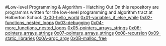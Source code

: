 #Low-level Programming & Algorithm - Hatching Out
On this repository are programms written for the low-level programming and algorithm tract at Holberton School.
[0x00-hello_world](https://github.com/endritNovaku/holbertonschool-low_level_programming/tree/master/0x00-hello_world)
[0x01-variables_if_else_while](https://github.com/endritNovaku/holbertonschool-low_level_programming/tree/master/0x01-variables_if_else_while)
[0x02-functions_nested_loops](https://github.com/endritNovaku/holbertonschool-low_level_programming/tree/master/0x02-functions_nested_loops)
[0x03-debugging](https://github.com/endritNovaku/holbertonschool-low_level_programming/tree/master/0x03-debugging)
[0x04-more_functions_nested_loops](https://github.com/endritNovaku/holbertonschool-low_level_programming/tree/master/0x04-more_functions_nested_loops)
[0x05-pointers_arrays_strings](https://github.com/endritNovaku/holbertonschool-low_level_programming/tree/master/0x05-pointers_arrays_strings)
[0x06-pointers_arrays_strings](https://github.com/endritNovaku/holbertonschool-low_level_programming/tree/master/0x06-pointers_arrays_strings)
[0x07-pointers_arrays_strings](https://github.com/endritNovaku/holbertonschool-low_level_programming/tree/master/0x07-pointers_arrays_strings)
[0x08-recursion](https://github.com/endritNovaku/holbertonschool-low_level_programming/tree/master/0x08-recursion)
[0x09-static_libraries](https://github.com/endritNovaku/holbertonschool-low_level_programming/tree/master/0x09-static_libraries)
[0x0A-argc_argv](https://github.com/endritNovaku/holbertonschool-low_level_programming/tree/master/0x0A-argc_argv)
[0x0B-malloc_free](https://github.com/endritNovaku/holbertonschool-low_level_programming/tree/master/0x0C-more_malloc_free)
